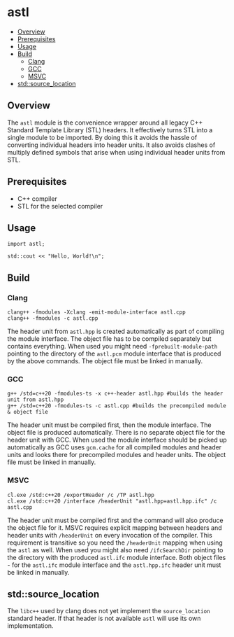 # astl

-   [Overview](#overview)
-   [Prerequisites](#prerequisites)
-   [Usage](#usage)
-   [Build](#build)
    -   [Clang](#clang)
    -   [GCC](#gcc)
    -   [MSVC](#msvc)
-   [std::source_location](#stdsource_location)

## Overview

The `astl` module is the convenience wrapper around all legacy C++ Standard Template Library (STL) headers. It effectively turns STL into a single module to be imported. By doing this it avoids the hassle of converting individual headers into header units. It also avoids clashes of multiply defined symbols that arise when using individual header units from STL.

## Prerequisites

-   C++ compiler
-   STL for the selected compiler

## Usage

```
import astl;

std::cout << "Hello, World!\n";
```

## Build

### Clang

```
clang++ -fmodules -Xclang -emit-module-interface astl.cpp
clang++ -fmodules -c astl.cpp
```

The header unit from `astl.hpp` is created automatically as part of compiling the module interface. The object file has to be compiled separately but contains everything. When used you might need `-fprebuilt-module-path` pointing to the directory of the `astl.pcm` module interface that is produced by the above commands. The object file must be linked in manually.

### GCC

```
g++ /std=c++20 -fmodules-ts -x c++-header astl.hpp #builds the header unit from astl.hpp
g++ /std=c++20 -fmodules-ts -c astl.cpp #builds the precompiled module & object file
```

The header unit must be compiled first, then the module interface. The object file is produced automatically. There is no separate object file for the header unit with GCC. When used the module interface should be picked up automatically as GCC uses `gcm.cache` for all compiled modules and header units and looks there for precompiled modules and header units. The object file must be linked in manually.

### MSVC

```
cl.exe /std:c++20 /exportHeader /c /TP astl.hpp
cl.exe /std:c++20 /interface /headerUnit "astl.hpp=astl.hpp.ifc" /c astl.cpp
```

The header unit must be compiled first and the command will also produce the object file for it. MSVC requires explicit mapping between headers and header units with `/headerUnit` on every invocation of the compiler. This requirement is transitive so you need the `/headerUnit` mapping when using the `astl` as well. When used you might also need `/ifcSearchDir` pointing to the directory with the produced `astl.ifc` module interface. Both object files - for the `astl.ifc` module interface and the `astl.hpp.ifc` header unit must be linked in manually.

## std::source_location

The `libc++` used by clang does not yet implement the `source_location` standard header. If that header is not available `astl` will use its own implementation.
